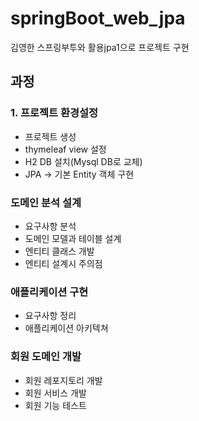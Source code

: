 # springBoot_web_jpa
김영한 스프링부투와 활용jpa1으로 프로젝트 구현


## 과정

### 1. 프로젝트 환경설정
* 프로젝트 생성
* thymeleaf view 설정
* H2 DB 설치(Mysql DB로 교체)
* JPA -> 기본 Entity 객체 구현


### 도메인 분석 설계 
* 요구사항 분석
* 도메인 모델과 테이블 설계
* 엔티티 클래스 개발
* 엔티티 설계시 주의점

### 애플리케이션 구현
* 요구사항 정리
* 애플리케이션 아키텍쳐

### 회원 도메인 개발
* 회원 레포지토리 개발
* 회원 서비스 개발
* 회원 기능 테스트
